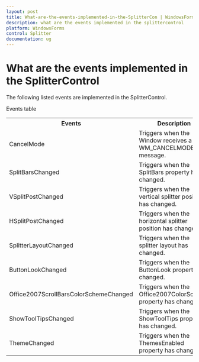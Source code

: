 ```yaml
---
layout: post
title: What-are-the-events-implemented-in-the-SplitterCon | WindowsForms | Syncfusion
description: what are the events implemented in the splittercontrol
platform: WindowsForms
control: Splitter
documentation: ug
---
```


# What are the events implemented in the SplitterControl

The following listed events are implemented in the SplitterControl.

Events table

<table>
<tr>
<th>
Events</th><th>
Description</th></tr>
<tr>
<td>
CancelMode</td><td>
Triggers when the Window receives a WM_CANCELMODE message.</td></tr>
<tr>
<td>
SplitBarsChanged</td><td>
Triggers when the SplitBars property has changed.</td></tr>
<tr>
<td>
VSplitPostChanged</td><td>
Triggers when the vertical splitter position has changed.</td></tr>
<tr>
<td>
HSplitPostChanged</td><td>
Triggers when the horizontal splitter position has changed.</td></tr>
<tr>
<td>
SplitterLayoutChanged</td><td>
Triggers when the splitter layout has changed.</td></tr>
<tr>
<td>
ButtonLookChanged</td><td>
Triggers when the ButtonLook property has changed.</td></tr>
<tr>
<td>
Office2007ScrollBarsColorSchemeChanged</td><td>
Triggers when the Office2007ColorScheme property has changed.</td></tr>
<tr>
<td>
ShowToolTipsChanged</td><td>
Triggers when the ShowToolTips property has changed.</td></tr>
<tr>
<td>
ThemeChanged</td><td>
Triggers when the ThemesEnabled property has changed.</td></tr>
</table>


